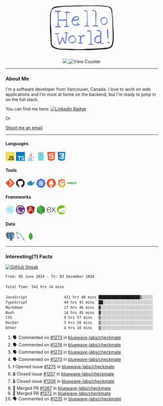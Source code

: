 <div align="center">
    <img src="./img/hello_world.webp" height="200px" width="">
    <div>
        <a href="https://www.linkedin.com/in/ajhollid">
            <img src="https://img.shields.io/badge/LinkedIn-blue"/>
        </a>
        <img src="https://komarev.com/ghpvc/?username=ajhollid&color=yellow" alt="View Counter">
    </div>
</div>

---

### About Me

I'm a software developer from Vancouver, Canada. I love to work on web applications and I'm most at home on the backend, but I'm ready to jump in on the full stack.

You can find me here: [![Linkedin Badge](https://img.shields.io/badge/-ajhollid-blue?style=flat&logo=Linkedin&logoColor=white)](https://www.linkedin.com/in/ajhollid)

Or

[Shoot me an email](mailto:ajhollid@gmail.com)

---

#### Languages

<div>
    <img src="./img/devicons/javascript-original.svg" width=30 height=30 alt="JavaScript">
    <img src="/img/devicons/typescript-original.svg" width=30 height=30 alt="TypeScript">
    <img src="./img/devicons/java-original.svg" width=30 height=30 alt="Java">
    <img src="./img/devicons/go-original.svg" width=30 height=30 alt="Golang">
    <img src="./img/devicons/html5-original.svg" width=30 height=30 alt="HTML 5">
    <img src="./img/devicons/css3-original.svg" width=30 height=30 alt="CSS 3">
</div>

#### Tools

<div>
    <img src="./img/devicons/git-original.svg" width=30 height=30 alt="Git">
    <img src="./img/devicons/github-original.svg" width=30 height=30 alt="Github">
    <img src="./img/devicons/docker-original.svg" width=30 
    height=30 alt="Docker">
    <img src="./img/devicons/kubernetes-original.svg" width=30 height=30 alt="K8">
    <img src="./img/devicons/prometheus-original.svg" width=30 height=30 alt="Prometheus">
    <img src="./img/devicons/grafana-original.svg" width=30 height=30 alt="Grafana">
    <img src="./img/devicons/nginx-original.svg" width=30 height=30 alt="Nginx">
</div>

#### Frameworks

<div>
    <img src="./img/devicons/react-original.svg" width=30 height=30 alt="React">
    <img src="./img/devicons/gatsby-original.svg" width=30 height=30 alt="Gatsby">
    <img src="./img/devicons/angularjs-original.svg" width=30 height=30 alt="AngularJS">
    <img src="./img/devicons/nodejs-original.svg" width=30 height=30 alt="NodeJS">
    <img src="./img/devicons/express-original.svg" width=30 height=30 alt="Express">
    <img src="./img/devicons/spring-original.svg" width=30 height=30 alt="Spring">
</div>

#### Data

<div>
    <img src="./img/devicons/postgresql-original.svg" width=30 height=30 alt="Postgresql">
    <img src="./img/devicons/mysql-original.svg" width=30 height=30 alt="Mysql">
    <img src="./img/devicons/mongodb-original.svg" width=30 height=30 alt="MongoDB">
</div>

---

### Interesting(?) Facts

[![GitHub Streak](http://github-readme-streak-stats.herokuapp.com?user=ajhollid)](https://git.io/streak-stats)

 <!--START_SECTION:waka-->

```txt
From: 05 June 2024 - To: 03 December 2024

Total Time: 542 hrs 14 mins

JavaScript                 421 hrs 40 mins ███████████████████▒░░░░░   77.17 %
TypeScript                 44 hrs 41 mins  ██░░░░░░░░░░░░░░░░░░░░░░░   08.18 %
Markdown                   17 hrs 46 mins  ▓░░░░░░░░░░░░░░░░░░░░░░░░   03.25 %
Bash                       14 hrs 45 mins  ▓░░░░░░░░░░░░░░░░░░░░░░░░   02.70 %
CSS                        9 hrs 57 mins   ▒░░░░░░░░░░░░░░░░░░░░░░░░   01.82 %
Docker                     5 hrs 58 mins   ▒░░░░░░░░░░░░░░░░░░░░░░░░   01.09 %
Other                      4 hrs 10 mins   ▒░░░░░░░░░░░░░░░░░░░░░░░░   00.76 %
```

<!--END_SECTION:waka-->


<!--START_SECTION:activity-->
1. 🗣 Commented on [#1273](https://github.com/bluewave-labs/checkmate/pull/1273#issuecomment-2516650336) in [bluewave-labs/checkmate](https://github.com/bluewave-labs/checkmate)
2. 🗣 Commented on [#1274](https://github.com/bluewave-labs/checkmate/issues/1274#issuecomment-2516258240) in [bluewave-labs/checkmate](https://github.com/bluewave-labs/checkmate)
3. 🗣 Commented on [#1273](https://github.com/bluewave-labs/checkmate/pull/1273#issuecomment-2516253967) in [bluewave-labs/checkmate](https://github.com/bluewave-labs/checkmate)
4. 🗣 Commented on [#1273](https://github.com/bluewave-labs/checkmate/pull/1273#issuecomment-2516069082) in [bluewave-labs/checkmate](https://github.com/bluewave-labs/checkmate)
5. ❗ Opened issue [#1275](https://github.com/bluewave-labs/checkmate/issues/1275) in [bluewave-labs/checkmate](https://github.com/bluewave-labs/checkmate)
6. 🔒 Closed issue [#1257](https://github.com/bluewave-labs/checkmate/issues/1257) in [bluewave-labs/checkmate](https://github.com/bluewave-labs/checkmate)
7. 🔒 Closed issue [#1206](https://github.com/bluewave-labs/checkmate/issues/1206) in [bluewave-labs/checkmate](https://github.com/bluewave-labs/checkmate)
8. 🎉 Merged PR [#1267](https://github.com/bluewave-labs/checkmate/pull/1267) in [bluewave-labs/checkmate](https://github.com/bluewave-labs/checkmate)
9. 🎉 Merged PR [#1272](https://github.com/bluewave-labs/checkmate/pull/1272) in [bluewave-labs/checkmate](https://github.com/bluewave-labs/checkmate)
10. 🗣 Commented on [#1235](https://github.com/bluewave-labs/checkmate/pull/1235#issuecomment-2515990514) in [bluewave-labs/checkmate](https://github.com/bluewave-labs/checkmate)
<!--END_SECTION:activity-->
